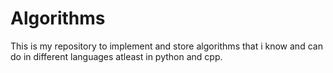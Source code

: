 # Algorithms

This is my repository to implement and store algorithms that i know and can do in different languages atleast in python and cpp.
